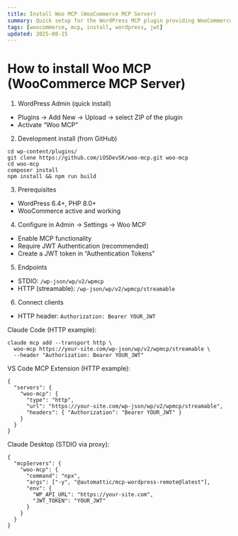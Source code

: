 ```yaml
---
title: Install Woo MCP (WooCommerce MCP Server)
summary: Quick setup for the WordPress MCP plugin providing WooCommerce MCP Server endpoints with JWT.
tags: [woocommerce, mcp, install, wordpress, jwt]
updated: 2025-08-15
---
```


# How to install Woo MCP (WooCommerce MCP Server)

1) WordPress Admin (quick install)
- Plugins → Add New → Upload → select ZIP of the plugin
- Activate “Woo MCP”

2) Development install (from GitHub)
```
cd wp-content/plugins/
git clone https://github.com/iOSDevSK/woo-mcp.git woo-mcp
cd woo-mcp
composer install
npm install && npm run build
```

3) Prerequisites
- WordPress 6.4+, PHP 8.0+
- WooCommerce active and working

4) Configure in Admin → Settings → Woo MCP
- Enable MCP functionality
- Require JWT Authentication (recommended)
- Create a JWT token in “Authentication Tokens”

5) Endpoints
- STDIO: `/wp-json/wp/v2/wpmcp`
- HTTP (streamable): `/wp-json/wp/v2/wpmcp/streamable`

6) Connect clients
- HTTP header: `Authorization: Bearer YOUR_JWT`

Claude Code (HTTP example):
```
claude mcp add --transport http \
  woo-mcp https://your-site.com/wp-json/wp/v2/wpmcp/streamable \
  --header "Authorization: Bearer YOUR_JWT"
```

VS Code MCP Extension (HTTP example):
```
{
  "servers": {
    "woo-mcp": {
      "type": "http",
      "url": "https://your-site.com/wp-json/wp/v2/wpmcp/streamable",
      "headers": { "Authorization": "Bearer YOUR_JWT" }
    }
  }
}
```

Claude Desktop (STDIO via proxy):
```
{
  "mcpServers": {
    "woo-mcp": {
      "command": "npx",
      "args": ["-y", "@automattic/mcp-wordpress-remote@latest"],
      "env": {
        "WP_API_URL": "https://your-site.com",
        "JWT_TOKEN": "YOUR_JWT"
      }
    }
  }
}
```

<script type="application/ld+json">
{
  "@context":"https://schema.org",
  "@type":"TechArticle",
  "headline":"How to install WooCommerce MCP Server",
  "about":"Install and configure Woo MCP with HTTP streamable and STDIO endpoints",
  "dateModified":"2025-08-15",
  "mainEntityOfPage":{"@type":"WebPage","@id":"https://iosdevsk.github.io/woo-mcp/woocommerce-mcp-server/install"}
}
</script>
